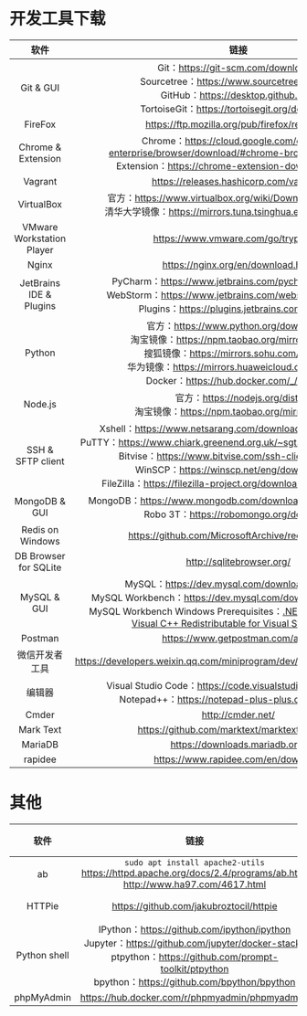 # 开发工具下载

|软件|链接|
|:--:|:--:|
|Git & GUI|Git：https://git-scm.com/downloads/<br>Sourcetree：https://www.sourcetreeapp.com<br>GitHub：https://desktop.github.com<br>TortoiseGit：https://tortoisegit.org/download/|
|FireFox|https://ftp.mozilla.org/pub/firefox/releases/|
|Chrome & Extension|Chrome：https://cloud.google.com/chrome-enterprise/browser/download/#chrome-browser-download<br>Extension：https://chrome-extension-downloader.com/|
|Vagrant|https://releases.hashicorp.com/vagrant/|
|VirtualBox|官方：https://www.virtualbox.org/wiki/Download_Old_Builds/<br>清华大学镜像：https://mirrors.tuna.tsinghua.edu.cn/virtualbox/|
|VMware Workstation Player|https://www.vmware.com/go/tryplayer/|
|Nginx|https://nginx.org/en/download.html|
|JetBrains IDE & Plugins|PyCharm：https://www.jetbrains.com/pycharm/download/<br>WebStorm：https://www.jetbrains.com/webstorm/download/<br>Plugins：https://plugins.jetbrains.com/search/|
|Python|官方：https://www.python.org/downloads/<br>淘宝镜像：https://npm.taobao.org/mirrors/python/<br>搜狐镜像：https://mirrors.sohu.com/python/<br>华为镜像：https://mirrors.huaweicloud.com/python/<br>Docker：https://hub.docker.com/_/python/|
|Node.js|官方：https://nodejs.org/dist/<br>淘宝镜像：https://npm.taobao.org/mirrors/node/|
|SSH & SFTP client|Xshell：https://www.netsarang.com/download/free_license.html<br>PuTTY：https://www.chiark.greenend.org.uk/~sgtatham/putty/latest.html<br>Bitvise：https://www.bitvise.com/ssh-client-download<br>WinSCP：https://winscp.net/eng/download.php<br>FileZilla：https://filezilla-project.org/download.php?type=client<br>|
|MongoDB & GUI|MongoDB：https://www.mongodb.com/download-center/community<br>Robo 3T：https://robomongo.org/download|
|Redis on Windows|https://github.com/MicrosoftArchive/redis/releases|
|DB Browser for SQLite|http://sqlitebrowser.org/|
|MySQL & GUI|MySQL：https://dev.mysql.com/downloads/installer/<br>MySQL Workbench：https://dev.mysql.com/downloads/workbench/<br>MySQL Workbench Windows Prerequisites：[.NET Framework 4.5.2](https://www.microsoft.com/zh-CN/download/details.aspx?id=42637) & [Visual C++ Redistributable for Visual Studio 2015](https://www.microsoft.com/zh-CN/download/details.aspx?id=48145)|
|Postman|https://www.getpostman.com/apps|
|微信开发者工具|https://developers.weixin.qq.com/miniprogram/dev/devtools/download.html|
|编辑器|Visual Studio Code：https://code.visualstudio.com/download<br>Notepad++：https://notepad-plus-plus.org/download/|
|Cmder|http://cmder.net/|
|Mark Text|https://github.com/marktext/marktext/releases|
|MariaDB|https://downloads.mariadb.org/|
|rapidee|https://www.rapidee.com/en/download|

# 其他
|软件|链接|说明|
|:--:|:--:|:--:|
|ab|`sudo apt install apache2-utils`<br>https://httpd.apache.org/docs/2.4/programs/ab.html<br>http://www.ha97.com/4617.html|压测|
|HTTPie|https://github.com/jakubroztocil/httpie|类 curl|
|Python shell|IPython：https://github.com/ipython/ipython<br>Jupyter：https://github.com/jupyter/docker-stacks<br>ptpython：https://github.com/prompt-toolkit/ptpython<br>bpython：https://github.com/bpython/bpython|-|
|phpMyAdmin|https://hub.docker.com/r/phpmyadmin/phpmyadmin/|-|
